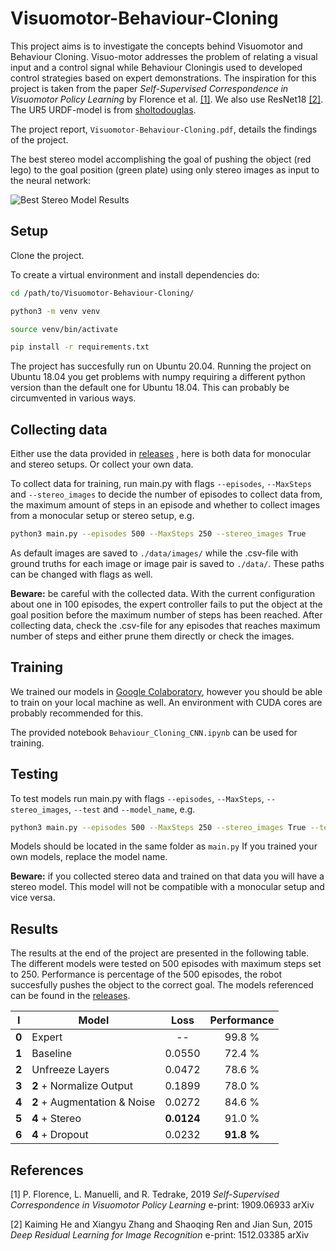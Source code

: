 # Visuomotor-Behaviour-Cloning

This project aims is to investigate the concepts behind Visuomotor and Behaviour Cloning. Visuo-motor addresses the problem of relating a visual input and a control signal while Behaviour Cloningis used to developed control strategies based on expert demonstrations. The inspiration for this project is taken from the paper *Self-Supervised Correspondence in Visuomotor Policy Learning* by Florence et al. [[1]](#1). We also use ResNet18 [[2]](#2). The UR5 URDF-model is from [sholtodouglas](https://github.com/sholtodouglas/ur5pybullet/tree/master/urdf).   

The project report, `Visuomotor-Behaviour-Cloning.pdf`, details the findings of the project.

The best stereo model accomplishing the goal of pushing the object (red lego) to the goal position (green plate) using only stereo images as input to the neural network:


![Best Stereo Model Results](stereo_model_best_demo.gif)

## Setup
Clone the project.

To create a virtual environment and install dependencies do: 

```sh
cd /path/to/Visuomotor-Behaviour-Cloning/

python3 -m venv venv

source venv/bin/activate

pip install -r requirements.txt
```
The project has succesfully run on Ubuntu 20.04. Running the project on Ubuntu 18.04 you get problems with numpy requiring a different python version than the default one for Ubuntu 18.04. This can probably be circumvented in various ways.   

## Collecting data
Either use the data provided in [releases](https://github.com/SinaPourSoltani/Visuomotor-Behaviour-Cloning/releases) , here is both data for monocular and stereo setups. Or collect your own data.

To collect data for training, run main.py with flags `--episodes`, `--MaxSteps` and `--stereo_images` to decide the number of episodes to collect data from, the maximum amount of steps in an episode and whether to collect images from a monocular setup or stereo setup, e.g.

```sh
python3 main.py --episodes 500 --MaxSteps 250 --stereo_images True
```

As default images are saved to `./data/images/` while the .csv-file with ground truths for each image or image pair is saved to `./data/`. These paths can be changed with flags as well.

**Beware:** be careful with the collected data. With the current configuration about one in 100 episodes, the expert controller fails to put the object at the goal position before the maximum number of steps has been reached. After collecting data, check the .csv-file for any episodes that reaches maximum number of steps and either prune them directly or check the images.  

## Training

We trained our models in [Google Colaboratory](https://colab.research.google.com), however you should be able to train on your local machine as well. An environment with CUDA cores are probably recommended for this.

The provided notebook `Behaviour_Cloning_CNN.ipynb` can be used for training.

## Testing
To test models run main.py with flags `--episodes`, `--MaxSteps`, `--stereo_images`, `--test` and `--model_name`, e.g.

```sh
python3 main.py --episodes 500 --MaxSteps 250 --stereo_images True --test True --model_name ResNet18_epoch10_stereo_augment_unfrozen_from_15.pth
```

Models should be located in the same folder as `main.py`
If you trained your own models, replace the model name.

**Beware:** if you collected stereo data and trained on that data you will have a stereo model. This model will not be compatible with a monocular setup and vice versa. 

## Results
The results at the end of the project are presented in the following table. The different models were tested on 500 episodes with maximum steps set to 250. Performance is percentage of the 500 episodes, the robot succesfully pushes the object to the correct goal. The models referenced can be found in the [releases](https://github.com/SinaPourSoltani/Visuomotor-Behaviour-Cloning/releases). 

| I | Model | Loss | Performance |
|---|-------|:------:|:-------------:|
| **0** | Expert| --   |99.8 %       |
| **1** | Baseline| 0.0550 | 72.4 % |
| **2** | Unfreeze Layers| 0.0472 | 78.6 % |
| **3** | **2** + Normalize Output | 0.1899 | 78.0 %|
| **4** | **2** + Augmentation & Noise | 0.0272 | 84.6 % |
| **5** | **4** + Stereo | **0.0124** | 91.0 % |
| **6** | **4** + Dropout | 0.0232 | **91.8 %** |  

## References
<a id="1">[1]</a>
P. Florence, L. Manuelli, and R. Tedrake,  2019
*Self-Supervised Correspondence in Visuomotor Policy Learning*
e-print: 1909.06933 arXiv

<a id="2">[2]</a> 
Kaiming He and Xiangyu Zhang and Shaoqing Ren and Jian Sun, 2015
*Deep Residual Learning for Image Recognition*
e-print: 1512.03385 arXiv
